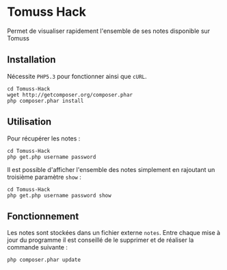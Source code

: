 # Tomuss Hack

Permet de visualiser rapidement l'ensemble de ses notes disponible sur Tomuss

## Installation

Nécessite `PHP5.3` pour fonctionner ainsi que `cURL`.

    cd Tomuss-Hack
    wget http://getcomposer.org/composer.phar
    php composer.phar install

## Utilisation

Pour récupérer les notes :

    cd Tomuss-Hack
    php get.php username password

Il est possible d'afficher l'ensemble des notes simplement en rajoutant un
troisième paramètre `show` :

    cd Tomuss-Hack
    php get.php username password show

## Fonctionnement

Les notes sont stockées dans un fichier externe `notes`. Entre chaque mise à
jour du programme il est conseillé de le supprimer et de réaliser la commande
suivante :

    php composer.phar update